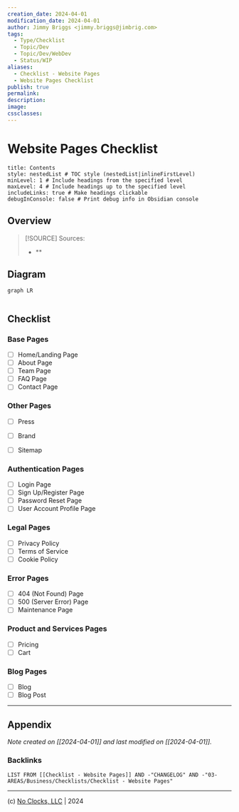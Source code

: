 ```yaml
---
creation_date: 2024-04-01
modification_date: 2024-04-01
author: Jimmy Briggs <jimmy.briggs@jimbrig.com>
tags:
  - Type/Checklist
  - Topic/Dev
  - Topic/Dev/WebDev
  - Status/WIP
aliases:
  - Checklist - Website Pages
  - Website Pages Checklist
publish: true
permalink:
description:
image:
cssclasses:
---
```


# Website Pages Checklist

```table-of-contents
title: Contents 
style: nestedList # TOC style (nestedList|inlineFirstLevel)
minLevel: 1 # Include headings from the specified level
maxLevel: 4 # Include headings up to the specified level
includeLinks: true # Make headings clickable
debugInConsole: false # Print debug info in Obsidian console
```

## Overview

> [!SOURCE] Sources:
> - **

## Diagram

```mermaid
graph LR
  
```

## Checklist

### Base Pages

- [ ] Home/Landing Page
- [ ] About Page
- [ ] Team Page
- [ ] FAQ Page
- [ ] Contact Page

### Other Pages

- [ ] Press
- [ ] Brand
- [ ] Sitemap


### Authentication Pages

- [ ] Login Page
- [ ] Sign Up/Register Page
- [ ] Password Reset Page
- [ ] User Account Profile Page

### Legal Pages

- [ ] Privacy Policy
- [ ] Terms of Service
- [ ] Cookie Policy

### Error Pages

- [ ] 404 (Not Found) Page
- [ ] 500 (Server Error) Page
- [ ] Maintenance Page

### Product and Services Pages

- [ ] Pricing
- [ ] Cart

### Blog Pages

- [ ] Blog
- [ ] Blog Post

***

## Appendix

*Note created on [[2024-04-01]] and last modified on [[2024-04-01]].*

### Backlinks

```dataview
LIST FROM [[Checklist - Website Pages]] AND -"CHANGELOG" AND -"03-AREAS/Business/Checklists/Checklist - Website Pages"
```

***

(c) [No Clocks, LLC](https://github.com/noclocks) | 2024
